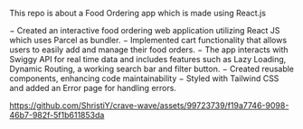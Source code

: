 This repo is about a Food Ordering app which is made using React.js

− Created an interactive food ordering web application utilizing React JS which uses Parcel as bundler.
− Implemented cart functionality that allows users to easily add and manage their food orders.
− The app interacts with Swiggy API for real time data and includes features such as Lazy Loading, Dynamic Routing, a working search bar and filter button.
− Created reusable components, enhancing code maintainability
− Styled with Tailwind CSS and added an Error page for handling errors.


https://github.com/ShristiY/crave-wave/assets/99723739/f19a7746-9098-46b7-982f-5f1b611853da


